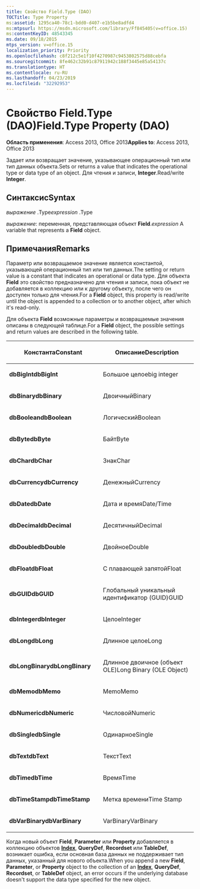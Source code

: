 ```yaml
---
title: Свойство Field.Type (DAO)
TOCTitle: Type Property
ms:assetid: 1295ca40-78c1-bdd0-d407-e1b5be8adfd4
ms:mtpsurl: https://msdn.microsoft.com/library/Ff845405(v=office.15)
ms:contentKeyID: 48543345
ms.date: 09/18/2015
mtps_version: v=office.15
localization_priority: Priority
ms.openlocfilehash: c8f212c5e1f10f4270987c9453802575d88cebfa
ms.sourcegitcommit: 8fe462c32b91c87911942c188f3445e85a54137c
ms.translationtype: HT
ms.contentlocale: ru-RU
ms.lasthandoff: 04/23/2019
ms.locfileid: "32292953"
---
```

# <a name="fieldtype-property-dao"></a><span data-ttu-id="d62b0-102">Свойство Field.Type (DAO)</span><span class="sxs-lookup"><span data-stu-id="d62b0-102">Field.Type Property (DAO)</span></span>


<span data-ttu-id="d62b0-103">**Область применения**: Access 2013, Office 2013</span><span class="sxs-lookup"><span data-stu-id="d62b0-103">**Applies to**: Access 2013, Office 2013</span></span>

<span data-ttu-id="d62b0-104">Задает или возвращает значение, указывающее операционный тип или тип данных объекта.</span><span class="sxs-lookup"><span data-stu-id="d62b0-104">Sets or returns a value that indicates the operational type or data type of an object.</span></span> <span data-ttu-id="d62b0-105">Для чтения и записи, **Integer**.</span><span class="sxs-lookup"><span data-stu-id="d62b0-105">Read/write **Integer**.</span></span>

## <a name="syntax"></a><span data-ttu-id="d62b0-106">Синтаксис</span><span class="sxs-lookup"><span data-stu-id="d62b0-106">Syntax</span></span>

<span data-ttu-id="d62b0-107">*выражение* .Type</span><span class="sxs-lookup"><span data-stu-id="d62b0-107">*expression* .Type</span></span>

<span data-ttu-id="d62b0-108">*выражение*: переменная, представляющая объект **Field**.</span><span class="sxs-lookup"><span data-stu-id="d62b0-108">*expression* A variable that represents a **Field** object.</span></span>

## <a name="remarks"></a><span data-ttu-id="d62b0-109">Примечания</span><span class="sxs-lookup"><span data-stu-id="d62b0-109">Remarks</span></span>

<span data-ttu-id="d62b0-110">Параметр или возвращаемое значение является константой, указывающей операционный тип или тип данных.</span><span class="sxs-lookup"><span data-stu-id="d62b0-110">The setting or return value is a constant that indicates an operational or data type.</span></span> <span data-ttu-id="d62b0-111">Для объекта **Field** это свойство предназначено для чтения и записи, пока объект не добавляется в коллекцию или к другому объекту, после чего он доступен только для чтения.</span><span class="sxs-lookup"><span data-stu-id="d62b0-111">For a **Field** object, this property is read/write until the object is appended to a collection or to another object, after which it's read-only.</span></span>

<span data-ttu-id="d62b0-112">Для объекта **Field** возможные параметры и возвращаемые значения описаны в следующей таблице.</span><span class="sxs-lookup"><span data-stu-id="d62b0-112">For a **Field** object, the possible settings and return values are described in the following table.</span></span>

<table>
<colgroup>
<col style="width: 50%" />
<col style="width: 50%" />
</colgroup>
<thead>
<tr class="header">
<th><p><span data-ttu-id="d62b0-113">Константа</span><span class="sxs-lookup"><span data-stu-id="d62b0-113">Constant</span></span></p></th>
<th><p><span data-ttu-id="d62b0-114">Описание</span><span class="sxs-lookup"><span data-stu-id="d62b0-114">Description</span></span></p></th>
</tr>
</thead>
<tbody>
<tr class="odd">
<td><p><span data-ttu-id="d62b0-115"><strong>dbBigInt</strong></span><span class="sxs-lookup"><span data-stu-id="d62b0-115"><strong>dbBigInt</strong></span></span></p></td>
<td><p><span data-ttu-id="d62b0-116">Большое целое</span><span class="sxs-lookup"><span data-stu-id="d62b0-116">big integer</span></span></p></td>
</tr>
<tr class="even">
<td><p><span data-ttu-id="d62b0-117"><strong>dbBinary</strong></span><span class="sxs-lookup"><span data-stu-id="d62b0-117"><strong>dbBinary</strong></span></span></p></td>
<td><p><span data-ttu-id="d62b0-118">Двоичный</span><span class="sxs-lookup"><span data-stu-id="d62b0-118">Binary</span></span></p></td>
</tr>
<tr class="odd">
<td><p><span data-ttu-id="d62b0-119"><strong>dbBoolean</strong></span><span class="sxs-lookup"><span data-stu-id="d62b0-119"><strong>dbBoolean</strong></span></span></p></td>
<td><p><span data-ttu-id="d62b0-120">Логический</span><span class="sxs-lookup"><span data-stu-id="d62b0-120">Boolean</span></span></p></td>
</tr>
<tr class="even">
<td><p><span data-ttu-id="d62b0-121"><strong>dbByte</strong></span><span class="sxs-lookup"><span data-stu-id="d62b0-121"><strong>dbByte</strong></span></span></p></td>
<td><p><span data-ttu-id="d62b0-122">Байт</span><span class="sxs-lookup"><span data-stu-id="d62b0-122">Byte</span></span></p></td>
</tr>
<tr class="odd">
<td><p><span data-ttu-id="d62b0-123"><strong>dbChar</strong></span><span class="sxs-lookup"><span data-stu-id="d62b0-123"><strong>dbChar</strong></span></span></p></td>
<td><p><span data-ttu-id="d62b0-124">Знак</span><span class="sxs-lookup"><span data-stu-id="d62b0-124">Char</span></span></p></td>
</tr>
<tr class="even">
<td><p><span data-ttu-id="d62b0-125"><strong>dbCurrency</strong></span><span class="sxs-lookup"><span data-stu-id="d62b0-125"><strong>dbCurrency</strong></span></span></p></td>
<td><p><span data-ttu-id="d62b0-126">Денежный</span><span class="sxs-lookup"><span data-stu-id="d62b0-126">Currency</span></span></p></td>
</tr>
<tr class="odd">
<td><p><span data-ttu-id="d62b0-127"><strong>dbDate</strong></span><span class="sxs-lookup"><span data-stu-id="d62b0-127"><strong>dbDate</strong></span></span></p></td>
<td><p><span data-ttu-id="d62b0-128">Дата и время</span><span class="sxs-lookup"><span data-stu-id="d62b0-128">Date/Time</span></span></p></td>
</tr>
<tr class="even">
<td><p><span data-ttu-id="d62b0-129"><strong>dbDecimal</strong></span><span class="sxs-lookup"><span data-stu-id="d62b0-129"><strong>dbDecimal</strong></span></span></p></td>
<td><p><span data-ttu-id="d62b0-130">Десятичный</span><span class="sxs-lookup"><span data-stu-id="d62b0-130">Decimal</span></span></p></td>
</tr>
<tr class="odd">
<td><p><span data-ttu-id="d62b0-131"><strong>dbDouble</strong></span><span class="sxs-lookup"><span data-stu-id="d62b0-131"><strong>dbDouble</strong></span></span></p></td>
<td><p><span data-ttu-id="d62b0-132">Двойное</span><span class="sxs-lookup"><span data-stu-id="d62b0-132">Double</span></span></p></td>
</tr>
<tr class="even">
<td><p><span data-ttu-id="d62b0-133"><strong>dbFloat</strong></span><span class="sxs-lookup"><span data-stu-id="d62b0-133"><strong>dbFloat</strong></span></span></p></td>
<td><p><span data-ttu-id="d62b0-134">С плавающей запятой</span><span class="sxs-lookup"><span data-stu-id="d62b0-134">Float</span></span></p></td>
</tr>
<tr class="odd">
<td><p><span data-ttu-id="d62b0-135"><strong>dbGUID</strong></span><span class="sxs-lookup"><span data-stu-id="d62b0-135"><strong>dbGUID</strong></span></span></p></td>
<td><p><span data-ttu-id="d62b0-136">Глобальный уникальный идентификатор (GUID)</span><span class="sxs-lookup"><span data-stu-id="d62b0-136">GUID</span></span></p></td>
</tr>
<tr class="even">
<td><p><span data-ttu-id="d62b0-137"><strong>dbInteger</strong></span><span class="sxs-lookup"><span data-stu-id="d62b0-137"><strong>dbInteger</strong></span></span></p></td>
<td><p><span data-ttu-id="d62b0-138">Целое</span><span class="sxs-lookup"><span data-stu-id="d62b0-138">Integer</span></span></p></td>
</tr>
<tr class="odd">
<td><p><span data-ttu-id="d62b0-139"><strong>dbLong</strong></span><span class="sxs-lookup"><span data-stu-id="d62b0-139"><strong>dbLong</strong></span></span></p></td>
<td><p><span data-ttu-id="d62b0-140">Длинное целое</span><span class="sxs-lookup"><span data-stu-id="d62b0-140">Long</span></span></p></td>
</tr>
<tr class="even">
<td><p><span data-ttu-id="d62b0-141"><strong>dbLongBinary</strong></span><span class="sxs-lookup"><span data-stu-id="d62b0-141"><strong>dbLongBinary</strong></span></span></p></td>
<td><p><span data-ttu-id="d62b0-142">Длинное двоичное (объект OLE)</span><span class="sxs-lookup"><span data-stu-id="d62b0-142">Long Binary (OLE Object)</span></span></p></td>
</tr>
<tr class="odd">
<td><p><span data-ttu-id="d62b0-143"><strong>dbMemo</strong></span><span class="sxs-lookup"><span data-stu-id="d62b0-143"><strong>dbMemo</strong></span></span></p></td>
<td><p><span data-ttu-id="d62b0-144">Memo</span><span class="sxs-lookup"><span data-stu-id="d62b0-144">Memo</span></span></p></td>
</tr>
<tr class="even">
<td><p><span data-ttu-id="d62b0-145"><strong>dbNumeric</strong></span><span class="sxs-lookup"><span data-stu-id="d62b0-145"><strong>dbNumeric</strong></span></span></p></td>
<td><p><span data-ttu-id="d62b0-146">Числовой</span><span class="sxs-lookup"><span data-stu-id="d62b0-146">Numeric</span></span></p></td>
</tr>
<tr class="odd">
<td><p><span data-ttu-id="d62b0-147"><strong>dbSingle</strong></span><span class="sxs-lookup"><span data-stu-id="d62b0-147"><strong>dbSingle</strong></span></span></p></td>
<td><p><span data-ttu-id="d62b0-148">Одинарное</span><span class="sxs-lookup"><span data-stu-id="d62b0-148">Single</span></span></p></td>
</tr>
<tr class="even">
<td><p><span data-ttu-id="d62b0-149"><strong>dbText</strong></span><span class="sxs-lookup"><span data-stu-id="d62b0-149"><strong>dbText</strong></span></span></p></td>
<td><p><span data-ttu-id="d62b0-150">Текст</span><span class="sxs-lookup"><span data-stu-id="d62b0-150">Text</span></span></p></td>
</tr>
<tr class="odd">
<td><p><span data-ttu-id="d62b0-151"><strong>dbTime</strong></span><span class="sxs-lookup"><span data-stu-id="d62b0-151"><strong>dbTime</strong></span></span></p></td>
<td><p><span data-ttu-id="d62b0-152">Время</span><span class="sxs-lookup"><span data-stu-id="d62b0-152">Time</span></span></p></td>
</tr>
<tr class="even">
<td><p><span data-ttu-id="d62b0-153"><strong>dbTimeStamp</strong></span><span class="sxs-lookup"><span data-stu-id="d62b0-153"><strong>dbTimeStamp</strong></span></span></p></td>
<td><p><span data-ttu-id="d62b0-154">Метка времени</span><span class="sxs-lookup"><span data-stu-id="d62b0-154">Time Stamp</span></span></p></td>
</tr>
<tr class="odd">
<td><p><span data-ttu-id="d62b0-155"><strong>dbVarBinary</strong></span><span class="sxs-lookup"><span data-stu-id="d62b0-155"><strong>dbVarBinary</strong></span></span></p></td>
<td><p><span data-ttu-id="d62b0-156">VarBinary</span><span class="sxs-lookup"><span data-stu-id="d62b0-156">VarBinary</span></span></p></td>
</tr>
</tbody>
</table>


<span data-ttu-id="d62b0-157">Когда новый объект **Field**, **Parameter** или **Property** добавляется в коллекцию объектов **[Index](index-object-dao.md)**, **QueryDef**, **Recordset** или **TableDef**, возникает ошибка, если основная база данных не поддерживает тип данных, указанный для нового объекта.</span><span class="sxs-lookup"><span data-stu-id="d62b0-157">When you append a new **Field**, **Parameter**, or **Property** object to the collection of an **[Index](index-object-dao.md)**, **QueryDef**, **Recordset**, or **TableDef** object, an error occurs if the underlying database doesn't support the data type specified for the new object.</span></span>

